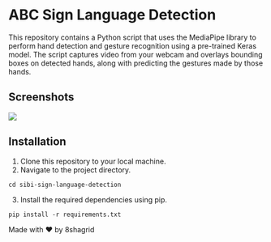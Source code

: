 # ABC Sign Language Detection

This repository contains a Python script that uses the MediaPipe library to perform hand detection and gesture recognition using a pre-trained Keras model. The script captures video from your webcam and overlays bounding boxes on detected hands, along with predicting the gestures made by those hands.

## Screenshots
![](demo.gif)

## Installation

1. Clone this repository to your local machine.
2. Navigate to the project directory.
```
cd sibi-sign-language-detection
```
3. Install the required dependencies using pip.
```
pip install -r requirements.txt
```

Made with ❤️ by 8shagrid

